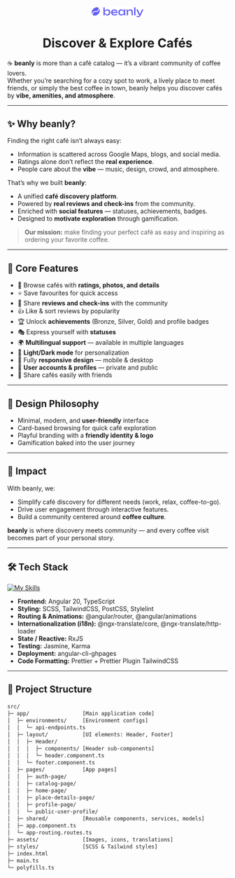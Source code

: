 <p align="center">
  <img src="./src/assets/logo.svg" alt="Logo" width="120"/>
</p>

<h1 align="center">Discover & Explore Cafés</h1>

☕ **beanly** is more than a café catalog — it’s a vibrant community of coffee lovers.  
Whether you’re searching for a cozy spot to work, a lively place to meet friends, or simply the best coffee in town, beanly helps you discover cafés by **vibe, amenities, and atmosphere**.  

---

## ✨ Why beanly?

Finding the right café isn’t always easy:  

- Information is scattered across Google Maps, blogs, and social media.  
- Ratings alone don’t reflect the **real experience**.  
- People care about the **vibe** — music, design, crowd, and atmosphere.  

That’s why we built **beanly**:  

- A unified **café discovery platform**.  
- Powered by **real reviews and check-ins** from the community.  
- Enriched with **social features** — statuses, achievements, badges.  
- Designed to **motivate exploration** through gamification.  

> **Our mission:** make finding your perfect café as easy and inspiring as ordering your favorite coffee.  

---

## 🚀 Core Features

- 📍 Browse cafés with **ratings, photos, and details**  
- ⭐ Save favourites for quick access  
- 📝 Share **reviews and check-ins** with the community  
- 👍 Like & sort reviews by popularity  
- 🏆 Unlock **achievements** (Bronze, Silver, Gold) and profile badges  
- 🎭 Express yourself with **statuses**  
- 🌍 **Multilingual support** — available in multiple languages  
- 🌙 **Light/Dark mode** for personalization  
- 📱 Fully **responsive design** — mobile & desktop  
- 👤 **User accounts & profiles** — private and public  
- 🔗 Share cafés easily with friends  

---

## 🎨 Design Philosophy

- Minimal, modern, and **user-friendly** interface  
- Card-based browsing for quick café exploration  
- Playful branding with a **friendly identity & logo**  
- Gamification baked into the user journey  

---

## 🌟 Impact

With beanly, we:  

- Simplify café discovery for different needs (work, relax, coffee-to-go).  
- Drive user engagement through interactive features.  
- Build a community centered around **coffee culture**.  

**beanly** is where discovery meets community — and every coffee visit becomes part of your personal story.  

---

## 🛠 Tech Stack  
[![My Skills](https://skillicons.dev/icons?i=angular,tailwind,ts,html,css,sass,vscode,github,figma)](https://skillicons.dev)

- **Frontend:** Angular 20, TypeScript  
- **Styling:** SCSS, TailwindCSS, PostCSS, Stylelint  
- **Routing & Animations:** @angular/router, @angular/animations  
- **Internationalization (i18n):** @ngx-translate/core, @ngx-translate/http-loader  
- **State / Reactive:** RxJS  
- **Testing:** Jasmine, Karma  
- **Deployment:** angular-cli-ghpages  
- **Code Formatting:** Prettier + Prettier Plugin TailwindCSS  

---

## 📁 Project Structure

```text
src/
├─ app/                 [Main application code]
│  ├─ environments/     [Environment configs]
│  │  └─ api-endpoints.ts
│  ├─ layout/           [UI elements: Header, Footer]
│  │  ├─ Header/
│  │  │  ├─ components/ [Header sub-components]
│  │  │  └─ header.component.ts
│  │  └─ footer.component.ts
│  ├─ pages/            [App pages]
│  │  ├─ auth-page/
│  │  ├─ catalog-page/
│  │  ├─ home-page/
│  │  ├─ place-details-page/
│  │  ├─ profile-page/
│  │  └─ public-user-profile/
│  ├─ shared/           [Reusable components, services, models]
│  ├─ app.component.ts
│  └─ app-routing.routes.ts
├─ assets/              [Images, icons, translations]
├─ styles/              [SCSS & Tailwind styles]
├─ index.html
├─ main.ts
└─ polyfills.ts





